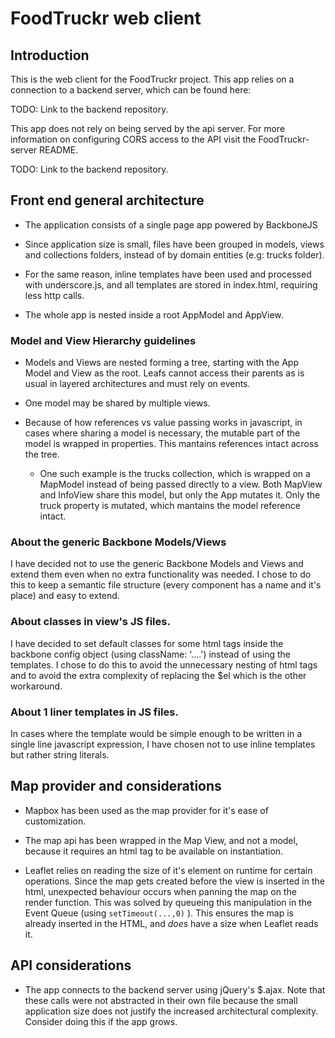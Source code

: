 # FoodTruckr web client

## Introduction
This is the web client for the FoodTruckr project. This app relies on a connection to a backend server, which can be found here:

TODO: Link to the backend repository.

This app does not rely on being served by the api server. 
For more information on configuring CORS access to the API visit the FoodTruckr-server README.

TODO: Link to the backend repository.


## Front end general architecture

* The application consists of a single page app powered by BackboneJS

* Since application size is small, files have been grouped in models, views and collections folders, instead of by domain entities (e.g: trucks folder).

* For the same reason, inline templates have been used and processed with underscore.js, and all templates are stored in index.html, requiring less http calls.

* The whole app is nested inside a root AppModel and AppView.

### Model and View Hierarchy guidelines

* Models and Views are nested forming a tree, starting with the App Model and View as the root. Leafs cannot access their parents as is usual in layered architectures and must rely on events.

* One model may be shared by multiple views.

* Because of how references vs value passing works in javascript, in cases where sharing a model is necessary, the mutable part of the model is wrapped in properties. This mantains references intact across the tree.
    * One such example is the trucks collection, which is wrapped on a MapModel instead of being passed directly to a view. Both MapView and InfoView share this model, but only the App mutates it. Only the truck property is mutated, which mantains the model reference intact.

### About the generic Backbone Models/Views
I have decided not to use the generic Backbone Models and Views and extend them even when no extra functionality was needed. 
I chose to do this to keep a semantic file structure (every component has a name and it's place) and easy to extend. 

### About classes in view's JS files.
I have decided to set default classes for some html tags inside the backbone config object (using className: '....') instead of using the templates. 
I chose to do this to avoid the unnecessary nesting of html tags and to avoid the extra complexity of replacing the $el which is the other workaround.

### About 1 liner templates in JS files.
In cases where the template would be simple enough to be written in a single line javascript expression, I have chosen not to use inline templates but rather string literals.

## Map provider and considerations

* Mapbox has been used as the map provider for it's ease of customization.

* The map api has been wrapped in the Map View, and not a model, because it requires an html tag to be available on instantiation.

* Leaflet relies on reading the size of it's element on runtime for certain operations. Since the map gets created before the view is inserted in the html, unexpected behaviour occurs when panning the map on the render function.
This was solved by queueing this manipulation in the Event Queue (using `setTimeout(...,0)` ). This ensures the map is already inserted in the HTML, and *does* have a size when Leaflet reads it.

## API considerations

* The app connects to the backend server using jQuery's $.ajax. Note that these calls were not abstracted in their own file because the small application size does not justify the increased architectural complexity. Consider doing this if the app grows.